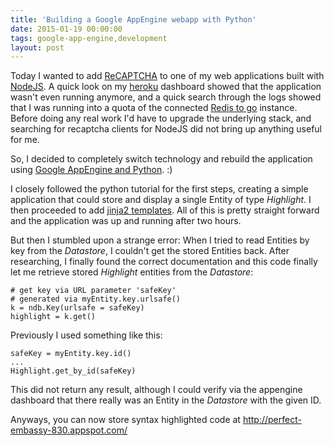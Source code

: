 ```yaml
---
title: 'Building a Google AppEngine webapp with Python'
date: 2015-01-19 00:00:00 
tags: google-app-engine,development
layout: post
---
```

Today I wanted to add [ReCAPTCHA][3] to one of my web applications built with [NodeJS][4]. A quick look on my [heroku][5] dashboard showed that the application wasn't even running anymore, and a quick search through the logs showed that I was running into a quota of the connected [Redis to go][6] instance. Before doing any real work I'd have to upgrade the underlying stack, and searching for recaptcha clients for NodeJS did not bring up anything useful for me.

So, I decided to completely switch technology and rebuild the application using [Google AppEngine and Python][1]. :)

I closely followed the python tutorial for the first steps, creating a simple application that could store and display a single Entity of type *Highlight*. I then proceeded to add [jinja2 templates][7]. All of this is pretty straight forward and the application was up and running after two hours.

But then I stumbled upon a strange error: When I tried to read Entities by key from the *Datastore*, I couldn't get the stored Entities back. After researching, I finally found the correct documentation and this code finally let me retrieve stored *Highlight* entities from the *Datastore*:

    # get key via URL parameter 'safeKey'
    # generated via myEntity.key.urlsafe()
    k = ndb.Key(urlsafe = safeKey)
    highlight = k.get()

Previously I used something like this:

    safeKey = myEntity.key.id()
    ...
    Highlight.get_by_id(safeKey)

This did not return any result, although I could verify via the appengine dashboard that there really was an Entity in the *Datastore* with the given ID.

Anyways, you can now store syntax highlighted code at http://perfect-embassy-830.appspot.com/

[0]: https://cloud.google.com/appengine/docs/python/
[1]: https://github.com/MoriTanosuke/highlighty/
[2]: http://perfect-embassy-830.appspot.com/
[3]: https://www.google.com/recaptcha/intro/index.html
[4]: http://nodejs.org/
[5]: https://www.heroku.com/
[6]: http://redistogo.com/
[7]: https://cloud.google.com/appengine/docs/python/gettingstartedpython27/templates

